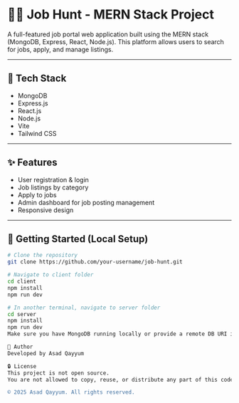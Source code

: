 # 🧑‍💼 Job Hunt - MERN Stack Project

A full-featured job portal web application built using the MERN stack (MongoDB, Express, React, Node.js). This platform allows users to search for jobs, apply, and manage listings.

---

## 🔧 Tech Stack

- MongoDB
- Express.js
- React.js
- Node.js
- Vite
- Tailwind CSS

---

## ✨ Features

- User registration & login
- Job listings by category
- Apply to jobs
- Admin dashboard for job posting management
- Responsive design

---

## 🚀 Getting Started (Local Setup)

```bash
# Clone the repository
git clone https://github.com/your-username/job-hunt.git

# Navigate to client folder
cd client
npm install
npm run dev

# In another terminal, navigate to server folder
cd server
npm install
npm run dev
Make sure you have MongoDB running locally or provide a remote DB URI in your .env file.

🙋 Author
Developed by Asad Qayyum

🔒 License
This project is not open source.
You are not allowed to copy, reuse, or distribute any part of this code without the author's permission.

© 2025 Asad Qayyum. All rights reserved.
